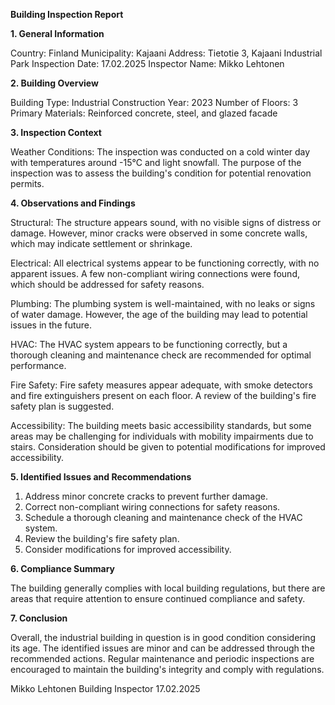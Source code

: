  **Building Inspection Report**

**1. General Information**

Country: Finland
Municipality: Kajaani
Address: Tietotie 3, Kajaani Industrial Park
Inspection Date: 17.02.2025
Inspector Name: Mikko Lehtonen

**2. Building Overview**

Building Type: Industrial
Construction Year: 2023
Number of Floors: 3
Primary Materials: Reinforced concrete, steel, and glazed facade

**3. Inspection Context**

Weather Conditions: The inspection was conducted on a cold winter day with temperatures around -15°C and light snowfall. The purpose of the inspection was to assess the building's condition for potential renovation permits.

**4. Observations and Findings**

Structural: The structure appears sound, with no visible signs of distress or damage. However, minor cracks were observed in some concrete walls, which may indicate settlement or shrinkage.

Electrical: All electrical systems appear to be functioning correctly, with no apparent issues. A few non-compliant wiring connections were found, which should be addressed for safety reasons.

Plumbing: The plumbing system is well-maintained, with no leaks or signs of water damage. However, the age of the building may lead to potential issues in the future.

HVAC: The HVAC system appears to be functioning correctly, but a thorough cleaning and maintenance check are recommended for optimal performance.

Fire Safety: Fire safety measures appear adequate, with smoke detectors and fire extinguishers present on each floor. A review of the building's fire safety plan is suggested.

Accessibility: The building meets basic accessibility standards, but some areas may be challenging for individuals with mobility impairments due to stairs. Consideration should be given to potential modifications for improved accessibility.

**5. Identified Issues and Recommendations**

1. Address minor concrete cracks to prevent further damage.
2. Correct non-compliant wiring connections for safety reasons.
3. Schedule a thorough cleaning and maintenance check of the HVAC system.
4. Review the building's fire safety plan.
5. Consider modifications for improved accessibility.

**6. Compliance Summary**

The building generally complies with local building regulations, but there are areas that require attention to ensure continued compliance and safety.

**7. Conclusion**

Overall, the industrial building in question is in good condition considering its age. The identified issues are minor and can be addressed through the recommended actions. Regular maintenance and periodic inspections are encouraged to maintain the building's integrity and comply with regulations.

Mikko Lehtonen
Building Inspector
17.02.2025